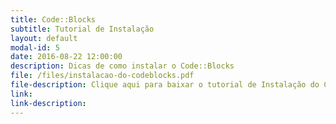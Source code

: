 ```yaml
---
title: Code::Blocks 
subtitle: Tutorial de Instalação
layout: default
modal-id: 5
date: 2016-08-22 12:00:00
description: Dicas de como instalar o Code::Blocks
file: /files/instalacao-do-codeblocks.pdf
file-description: Clique aqui para baixar o tutorial de Instalação do Code::Blocks
link: 
link-description: 
---
```

